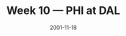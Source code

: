 ---
layout: game
title: Week 10 — PHI at DAL
season: 2001
game_id: 2001_10_PHI_DAL
week: 10
date: 2001-11-18
home_team: DAL
away_team: PHI
final_home: 
final_away: 
pbp_url: /assets/data/pbp/2001/2001_10_PHI_DAL.csv.gz
---